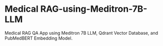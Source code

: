 # Medical RAG-using-Meditron-7B-LLM
Medical RAG QA App using Meditron 7B LLM, Qdrant Vector Database, and PubMedBERT Embedding Model.
